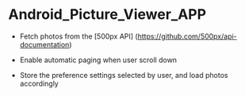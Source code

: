 # Android_Picture_Viewer_APP

* Fetch photos from the [500px API] (https://github.com/500px/api-documentation)

* Enable automatic paging when user scroll down

* Store the preference settings selected by user, and load photos accordingly
